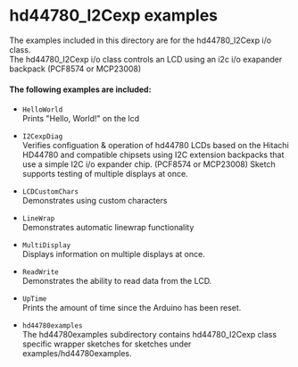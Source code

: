 hd44780_I2Cexp examples
=======================

The examples included in this directory are for the hd44780_I2Cexp i/o class.<br>
The hd44780_I2Cexp i/o class controls an LCD using an i2c i/o exapander backpack (PCF8574 or MCP23008)


#### The following examples are included:

- `HelloWorld`<br>
Prints "Hello, World!" on the lcd

- `I2CexpDiag`<br>
Verifies configuation & operation of hd44780 LCDs based
on the Hitachi HD44780 and compatible chipsets using I2C extension
backpacks that use a simple I2C i/o expander chip. (PCF8574 or MCP23008)
Sketch supports testing of multiple displays at once.

- `LCDCustomChars`<br>
Demonstrates using custom characters

- `LineWrap`<br>
Demonstrates automatic linewrap functionality

- `MultiDisplay`<br>
Displays information on multiple displays at once.

- `ReadWrite`<br>
Demonstrates the ability to read data from the LCD.

- `UpTime`<br>
Prints the amount of time since the Arduino has been reset.

- `hd44780examples`<br>
The hd44780examples subdirectory contains
hd44780_I2Cexp class specific wrapper sketches for sketches under
examples/hd44780examples.
